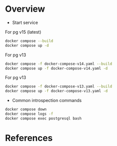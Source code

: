 # Overview

- Start service

For pg v15 (latest)
```bash
docker compose --build
docker compose up -d
```      

For pg v13
```bash
docker compose -f docker-compose-v14.yaml --build
docker compose up -f docker-compose-v14.yaml -d
```      

For pg v13
```bash
docker compose -f docker-compose-v13.yaml --build
docker compose up -f docker-compose-v13.yaml -d
```      

- Common introspection commands

```bash
docker compose down
docker compose logs -f
docker compose exec postgresql bash
```

# References

